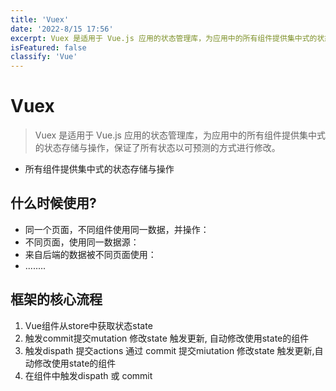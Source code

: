 ```yaml
---
title: 'Vuex'
date: '2022-8/15 17:56'
excerpt: Vuex 是适用于 Vue.js 应用的状态管理库，为应用中的所有组件提供集中式的状态存储与操作，保证了所有状态以可预测的方式进行修改...
isFeatured: false
classify: 'Vue'
---
```


# Vuex

> Vuex 是适用于 Vue.js 应用的状态管理库，为应用中的所有组件提供集中式的状态存储与操作，保证了所有状态以可预测的方式进行修改。

- 所有组件提供集中式的状态存储与操作



## 什么时候使用?

- 同一个页面，不同组件使用同一数据，并操作：
- 不同页面，使用同一数据源：
- 来自后端的数据被不同页面使用：
- ........



## 框架的核心流程

1. Vue组件从store中获取状态state
2. 触发commit提交mutation 修改state 触发更新, 自动修改使用state的组件
3. 触发dispath 提交actions 通过 commit 提交miutation 修改state 触发更新,自动修改使用state的组件
4. 在组件中触发dispath 或 commit